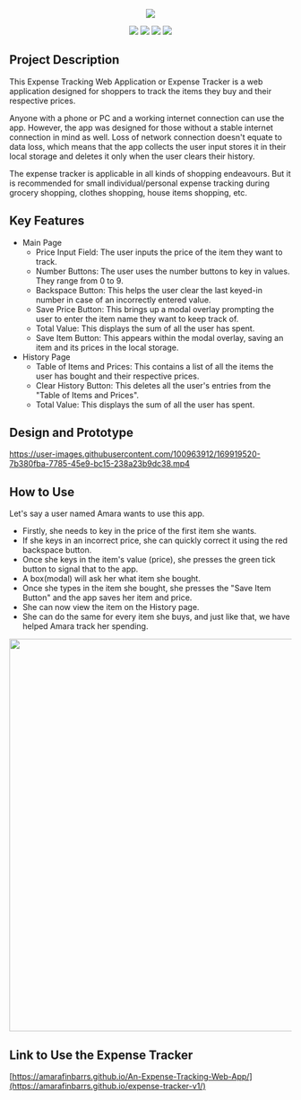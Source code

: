 <p align="center">
  <img src="Images\An_Expense_Tracking_Web_App.png" align="center"/>
</p>

<p align="center">
    <img src="Images\made-with-html.svg"/> <img src="Images\made-with-css.svg"> 
  <img src="https://forthebadge.com/images/badges/made-with-javascript.svg"> 
  <img src="https://forthebadge.com/images/badges/built-with-love.svg">
</p> 

## Project Description
This Expense Tracking Web Application or Expense Tracker is a web application designed for shoppers to track the items they buy and their respective prices. 

Anyone with a phone or PC and a working internet connection can use the app. However, the app was designed for those without a stable internet connection in mind as well. Loss of network connection doesn't equate to data loss, which means that the app collects the user input stores it in their local storage and deletes it only when the user clears their history.

The expense tracker is applicable in all kinds of shopping endeavours. But it is recommended for small individual/personal expense tracking during grocery shopping, clothes shopping, house items shopping, etc.

## Key Features
- Main Page
  - Price Input Field: The user inputs the price of the item they want to track.
  - Number Buttons: The user uses the number buttons to key in values. They range from 0 to 9.
  - Backspace Button: This helps the user clear the last keyed-in number in case of an incorrectly entered value.
  - Save Price Button: This brings up a modal overlay prompting the user to enter the item name they want to keep track of. 
  - Total Value: This displays the sum of all the user has spent.
  - Save Item Button: This appears within the modal overlay, saving an item and its prices in the local storage.
- History Page
  - Table of Items and Prices: This contains a list of all the items the user has bought and their respective prices.
  - Clear History Button: This deletes all the user's entries from the "Table of Items and Prices".
  - Total Value: This displays the sum of all the user has spent.

## Design and Prototype

https://user-images.githubusercontent.com/100963912/169919520-7b380fba-7785-45e9-bc15-238a23b9dc38.mp4


## How to Use

Let's say a user named Amara wants to use this app. 
- Firstly, she needs to key in the price of the first item she wants. 
- If she keys in an incorrect price, she can quickly correct it using the red backspace button. 
- Once she keys in the item's value (price), she presses the green tick button to signal that to the app. 
- A box(modal) will ask her what item she bought. 
- Once she types in the item she bought, she presses the "Save Item Button" and the app saves her item and price.
- She can now view the item on the History page.
- She can do the same for every item she buys, and just like that, we have helped Amara track her spending. 

<p align="center">
  <img src="Images\happy-amara.jpg" width="700" heigth="300"/>
</p>

## Link to Use the Expense Tracker
[https://amarafinbarrs.github.io/An-Expense-Tracking-Web-App/](https://amarafinbarrs.github.io/expense-tracker-v1/)

